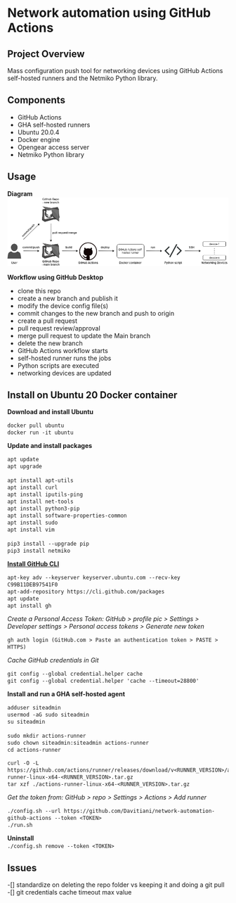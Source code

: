 # Network automation using GitHub Actions


## Project Overview
Mass configuration push tool for networking devices using GitHub Actions self-hosted runners and the Netmiko Python library.


## Components
- GitHub Actions
- GHA self-hosted runners
- Ubuntu 20.0.4
- Docker engine
- Opengear access server
- Netmiko Python library


## Usage
**Diagram**
![](/diagram-network-automation-github-actions.png)

**Workflow using GitHub Desktop**  
- clone this repo
- create a new branch and publish it
- modify the device config file(s)
- commit changes to the new branch and push to origin
- create a pull request
- pull request review/approval
- merge pull request to update the Main branch
- delete the new branch
- GitHub Actions workflow starts
- self-hosted runner runs the jobs
- Python scripts are executed
- networking devices are updated


## Install on Ubuntu 20 Docker container
**Download and install Ubuntu**
```
docker pull ubuntu
docker run -it ubuntu
```
**Update and install packages**
```
apt update
apt upgrade

apt install apt-utils
apt install curl 
apt install iputils-ping  
apt install net-tools
apt install python3-pip
apt install software-properties-common
apt install sudo
apt install vim

pip3 install --upgrade pip
pip3 install netmiko
```

**[Install GitHub CLI](https://github.com/cli/cli/blob/trunk/docs/install_linux.md)**
```
apt-key adv --keyserver keyserver.ubuntu.com --recv-key C99B11DEB97541F0
apt-add-repository https://cli.github.com/packages
apt update
apt install gh
```
*Create a Personal Access Token: GitHub > profile pic > Settings > Developer settings > Personal access tokens > Generate new token*  
```
gh auth login (GitHub.com > Paste an authentication token > PASTE > HTTPS)
```

*Cache GitHub credentials in Git*  
```
git config --global credential.helper cache
git config --global credential.helper 'cache --timeout=28800'
```

**Install and run a GHA self-hosted agent**
```
adduser siteadmin
usermod -aG sudo siteadmin
su siteadmin

sudo mkdir actions-runner
sudo chown siteadmin:siteadmin actions-runner
cd actions-runner
```
```
curl -O -L https://github.com/actions/runner/releases/download/v<RUNNER_VERSION>/actions-runner-linux-x64-<RUNNER_VERSION>.tar.gz
tar xzf ./actions-runner-linux-x64-<RUNNER_VERSION>.tar.gz
```
*Get the token from: GitHub > repo > Settings > Actions > Add runner*
```
./config.sh --url https://github.com/Davitiani/network-automation-github-actions --token <TOKEN>
./run.sh
```

**Uninstall**  
`./config.sh remove --token <TOKEN>`


## Issues
-[] standardize on deleting the repo folder vs keeping it and doing a git pull
-[] git credentials cache timeout max value